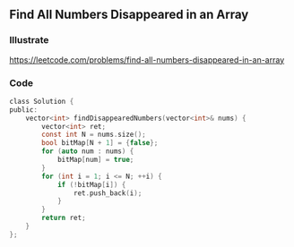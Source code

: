 ## Find All Numbers Disappeared in an Array
### Illustrate
<https://leetcode.com/problems/find-all-numbers-disappeared-in-an-array>

### Code
```c
class Solution {
public:
    vector<int> findDisappearedNumbers(vector<int>& nums) {
        vector<int> ret;
        const int N = nums.size();
        bool bitMap[N + 1] = {false};
        for (auto num : nums) {
            bitMap[num] = true;
        }
        for (int i = 1; i <= N; ++i) {
            if (!bitMap[i]) {
                ret.push_back(i);
            }
        }
        return ret;
    }
};
```